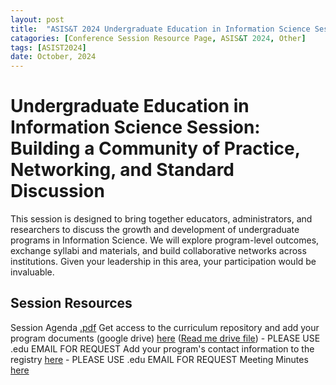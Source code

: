 ```yaml
---
layout: post
title:  "ASIS&T 2024 Undergraduate Education in Information Science Session: Building a Community of Practice, Networking, and Standard Discussion"
catagories: [Conference Session Resource Page, ASIS&T 2024, Other]
tags: [ASIST2024]
date: October, 2024
---
```

# Undergraduate Education in Information Science Session: Building a Community of Practice, Networking, and Standard Discussion

This session is designed to bring together educators, administrators, and researchers to discuss the growth and development of undergraduate programs in Information Science. We will explore program-level outcomes, exchange syllabi and materials, and build collaborative networks across institutions. Given your leadership in this area, your participation would be invaluable.

## Session Resources
Session Agenda  [.pdf]()
Get access to the curriculum repository and add your program documents (google drive) [here](https://docs.google.com/spreadsheets/d/1uNCMMJm_Q9Qc57dIXHrya-LXBFg8V4OxLPPFwhC8cU0/edit?usp=sharing) \([Read me drive file]()) - PLEASE USE .edu EMAIL FOR REQUEST
Add your program's contact information to the registry [here](https://docs.google.com/spreadsheets/d/1uNCMMJm_Q9Qc57dIXHrya-LXBFg8V4OxLPPFwhC8cU0/edit?usp=drive_link) - PLEASE USE .edu EMAIL FOR REQUEST
Meeting Minutes [here](https://docs.google.com/document/d/1aw81XAGxqM_kjlf6btedgBkiKQTm1LTJmrXvxD1Imw8/edit?usp=sharing)